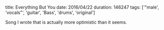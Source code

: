title: Everything But You
date: 2016/04/22
duration: 146247
tags: ['"male', 'vocals"', 'guitar', 'Bass', 'drums', 'original']

Song I wrote that is actually more optimistic than it seems.
